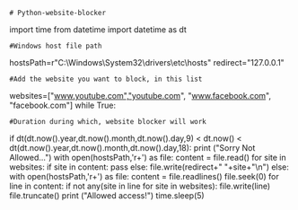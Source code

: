     # Python-website-blocker

import time
from datetime import datetime as dt

    #Windows host file path
hostsPath=r"C:\Windows\System32\drivers\etc\hosts"
redirect="127.0.0.1"

    #Add the website you want to block, in this list
websites=["www.youtube.com","youtube.com", "www.facebook.com", "facebook.com"]
while True:

    #Duration during which, website blocker will work
   if dt(dt.now().year,dt.now().month,dt.now().day,9) < dt.now() < dt(dt.now().year,dt.now().month,dt.now().day,18):
   print ("Sorry Not Allowed...")
   with open(hostsPath,'r+') as file:
      content = file.read()
      for site in websites:
         if site in content:
            pass
         else:
            file.write(redirect+" "+site+"\n")
   else:
      with open(hostsPath,'r+') as file:
      content = file.readlines()
      file.seek(0)
      for line in content:
         if not any(site in line for site in websites):
            file.write(line)
         file.truncate()
   print ("Allowed access!")
time.sleep(5)
